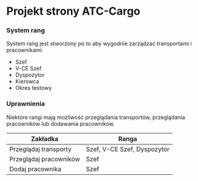 Projekt strony ATC-Cargo
=======

### System rang
System rang jest stworzony po to aby wygodnie zarządzać transportami i pracownikami.
* Szef
* V-CE Szef
* Dyspozytor
* Kierowca
* Okres testowy

### Uprawnienia
Niektóre rangi mają możliwość przeglądania transportów, przeglądania pracowników lub dodawania pracowników.

| Zakładka                | Ranga                         |
| ----------------------- | ----------------------------- |
| Przeglądaj transporty   | Szef, V-CE Szef, Dyspozytor   |
| Przeglądaj pracowników  | Szef                          |
| Dodaj pracownika        | Szef                          |
